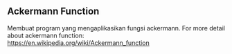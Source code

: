 ## Ackermann Function
Membuat program yang mengaplikasikan fungsi ackermann. 
For more detail about ackermann function: https://en.wikipedia.org/wiki/Ackermann_function
